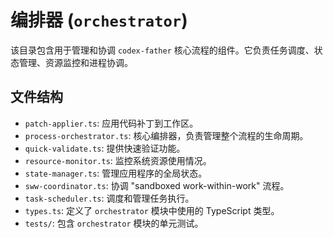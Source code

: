 # 编排器 (`orchestrator`)

该目录包含用于管理和协调 `codex-father`
核心流程的组件。它负责任务调度、状态管理、资源监控和进程协调。

## 文件结构

- `patch-applier.ts`: 应用代码补丁到工作区。
- `process-orchestrator.ts`: 核心编排器，负责管理整个流程的生命周期。
- `quick-validate.ts`: 提供快速验证功能。
- `resource-monitor.ts`: 监控系统资源使用情况。
- `state-manager.ts`: 管理应用程序的全局状态。
- `sww-coordinator.ts`: 协调 "sandboxed work-within-work" 流程。
- `task-scheduler.ts`: 调度和管理任务执行。
- `types.ts`: 定义了 `orchestrator` 模块中使用的 TypeScript 类型。
- `tests/`: 包含 `orchestrator` 模块的单元测试。
